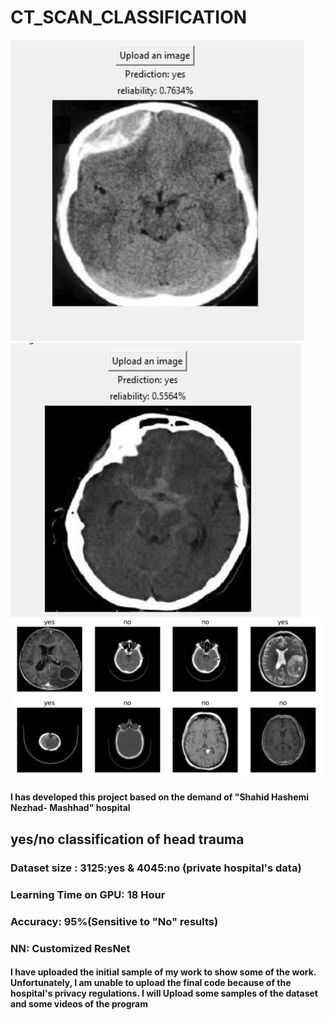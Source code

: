 # CT_SCAN_CLASSIFICATION
![image 1](1.jpg)
![image 2](2.jpg)
![image 3](3.png)
<h4>I has developed this project based on the demand of "Shahid Hashemi Nezhad- Mashhad" hospital</h4>
<h2>yes/no classification of head trauma</h2>
<h3>Dataset size : 3125:yes & 4045:no (private hospital's data)</h3>
<h3>Learning Time on GPU: 18 Hour</h3>
<h3>Accuracy: 95%(Sensitive to "No" results)</h3>
<h3>NN: Customized ResNet</h3>
<h4>I have uploaded the initial sample of my work to show some of the work. Unfortunately, I am unable to upload the final code because of the hospital's privacy regulations. I will Upload some samples of the dataset and some videos of the program</h4>

